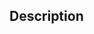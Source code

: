 ## Description

<!--
Hi there,

> REMEMBER: 
> You must to prefix this PR with the corresponding prefix name: 
> https://github.com/pagonxt/.github/tree/master/.github/ISSUE_TEMPLATE/CONTRIBUTING.md#pull-request-process

Please explain the changes you made here and provide links to corresponding documentation if you have.

-->

